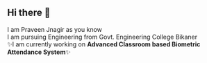 ## Hi there 👋

I am Praveen Jnagir as you know <br>
I am pursuing Engineering from Govt. Engineering College Bikaner <br>
✨I am currently working on <b>Advanced Classroom based Biometric Attendance System</b>✨
<!--
**parveen-jangir/parveen-jangir** is a ✨ _special_ ✨ repository because its `README.md` (this file) appears on your GitHub profile.

Here are some ideas to get you started:

- 🔭 I’m currently working on ...
- 🌱 I’m currently learning ...
- 👯 I’m looking to collaborate on ...
- 🤔 I’m looking for help with ...
- 💬 Ask me about ...
- 📫 How to reach me: ...
- 😄 Pronouns: ...
- ⚡ Fun fact: ...
-->
